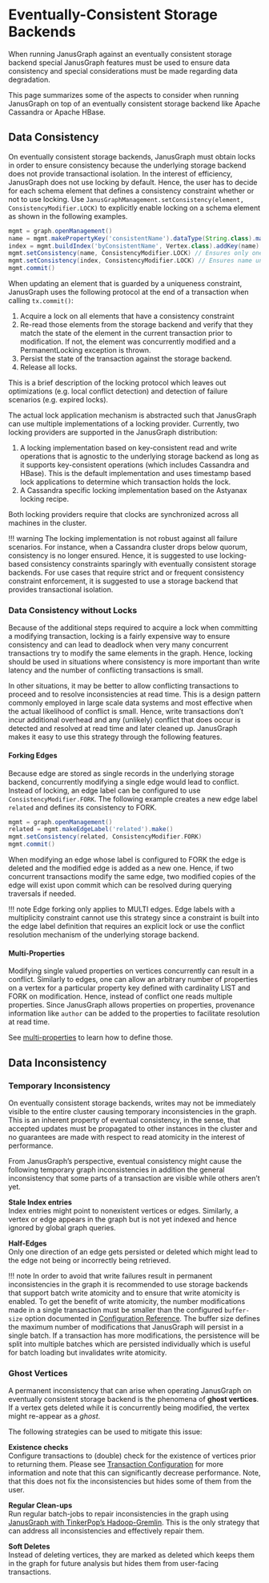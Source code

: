 # Eventually-Consistent Storage Backends

When running JanusGraph against an eventually consistent storage backend
special JanusGraph features must be used to ensure data consistency and
special considerations must be made regarding data degradation.

This page summarizes some of the aspects to consider when running
JanusGraph on top of an eventually consistent storage backend like
Apache Cassandra or Apache HBase.

## Data Consistency

On eventually consistent storage backends, JanusGraph must obtain locks
in order to ensure consistency because the underlying storage backend
does not provide transactional isolation. In the interest of efficiency,
JanusGraph does not use locking by default. Hence, the user has to
decide for each schema element that defines a consistency constraint
whether or not to use locking. Use `JanusGraphManagement.setConsistency(element, ConsistencyModifier.LOCK)`
to explicitly enable locking on a schema element as shown in the
following examples.
```groovy
mgmt = graph.openManagement()
name = mgmt.makePropertyKey('consistentName').dataType(String.class).make()
index = mgmt.buildIndex('byConsistentName', Vertex.class).addKey(name).unique().buildCompositeIndex()
mgmt.setConsistency(name, ConsistencyModifier.LOCK) // Ensures only one name per vertex
mgmt.setConsistency(index, ConsistencyModifier.LOCK) // Ensures name uniqueness in the graph
mgmt.commit()
```

When updating an element that is guarded by a uniqueness constraint,
JanusGraph uses the following protocol at the end of a transaction when
calling `tx.commit()`:

1.  Acquire a lock on all elements that have a consistency constraint
2.  Re-read those elements from the storage backend and verify that they
    match the state of the element in the current transaction prior to
    modification. If not, the element was concurrently modified and a
    PermanentLocking exception is thrown.
3.  Persist the state of the transaction against the storage backend.
4.  Release all locks.

This is a brief description of the locking protocol which leaves out
optimizations (e.g. local conflict detection) and detection of failure
scenarios (e.g. expired locks).

The actual lock application mechanism is abstracted such that JanusGraph
can use multiple implementations of a locking provider. Currently, two
locking providers are supported in the JanusGraph distribution:

1.  A locking implementation based on key-consistent read and write
    operations that is agnostic to the underlying storage backend as
    long as it supports key-consistent operations (which includes
    Cassandra and HBase). This is the default implementation and uses
    timestamp based lock applications to determine which transaction
    holds the lock.
2.  A Cassandra specific locking implementation based on the Astyanax
    locking recipe.

Both locking providers require that clocks are synchronized across all
machines in the cluster.

!!! warning
    The locking implementation is not robust against all failure
    scenarios. For instance, when a Cassandra cluster drops below quorum,
    consistency is no longer ensured. Hence, it is suggested to use
    locking-based consistency constraints sparingly with eventually
    consistent storage backends. For use cases that require strict and or
    frequent consistency constraint enforcement, it is suggested to use a
    storage backend that provides transactional isolation.

### Data Consistency without Locks

Because of the additional steps required to acquire a lock when
committing a modifying transaction, locking is a fairly expensive way to
ensure consistency and can lead to deadlock when very many concurrent
transactions try to modify the same elements in the graph. Hence,
locking should be used in situations where consistency is more important
than write latency and the number of conflicting transactions is small.

In other situations, it may be better to allow conflicting transactions
to proceed and to resolve inconsistencies at read time. This is a design
pattern commonly employed in large scale data systems and most effective
when the actual likelihood of conflict is small. Hence, write
transactions don’t incur additional overhead and any (unlikely) conflict
that does occur is detected and resolved at read time and later cleaned
up. JanusGraph makes it easy to use this strategy through the following
features.

#### Forking Edges

Because edge are stored as single records in the underlying storage
backend, concurrently modifying a single edge would lead to conflict.
Instead of locking, an edge label can be configured to use
`ConsistencyModifier.FORK`. The following example creates a new edge
label `related` and defines its consistency to FORK.

```groovy
mgmt = graph.openManagement()
related = mgmt.makeEdgeLabel('related').make()
mgmt.setConsistency(related, ConsistencyModifier.FORK)
mgmt.commit()
```

When modifying an edge whose label is configured to FORK the edge is
deleted and the modified edge is added as a new one. Hence, if two
concurrent transactions modify the same edge, two modified copies of the
edge will exist upon commit which can be resolved during querying
traversals if needed.

!!! note
    Edge forking only applies to MULTI edges. Edge labels with a
    multiplicity constraint cannot use this strategy since a constraint is
    built into the edge label definition that requires an explicit lock or
    use the conflict resolution mechanism of the underlying storage
    backend.

#### Multi-Properties

Modifying single valued properties on vertices concurrently can result
in a conflict. Similarly to edges, one can allow an arbitrary number of
properties on a vertex for a particular property key defined with
cardinality LIST and FORK on modification. Hence, instead of conflict
one reads multiple properties. Since JanusGraph allows properties on
properties, provenance information like `author` can be added to the
properties to facilitate resolution at read time.

See [multi-properties](../schema/index.md#property-key-cardinality) to learn how to define
those.

## Data Inconsistency

### Temporary Inconsistency

On eventually consistent storage backends, writes may not be immediately
visible to the entire cluster causing temporary inconsistencies in the
graph. This is an inherent property of eventual consistency, in the
sense, that accepted updates must be propagated to other instances in
the cluster and no guarantees are made with respect to read atomicity in
the interest of performance.

From JanusGraph’s perspective, eventual consistency might cause the
following temporary graph inconsistencies in addition the general
inconsistency that some parts of a transaction are visible while others
aren’t yet.

**Stale Index entries**  
Index entries might point to nonexistent vertices or edges. Similarly, a
vertex or edge appears in the graph but is not yet indexed and hence
ignored by global graph queries.

**Half-Edges**  
Only one direction of an edge gets persisted or deleted which might lead
to the edge not being or incorrectly being retrieved.

!!! note
    In order to avoid that write failures result in permanent
    inconsistencies in the graph it is recommended to use storage backends
    that support batch write atomicity and to ensure that write atomicity
    is enabled. To get the benefit of write atomicity, the number
    modifications made in a single transaction must be smaller than the
    configured `buffer-size` option documented in [Configuration Reference](../configs/configuration-reference.md). The
    buffer size defines the maximum number of modifications that
    JanusGraph will persist in a single batch. If a transaction has more
    modifications, the persistence will be split into multiple batches
    which are persisted individually which is useful for batch loading but
    invalidates write atomicity.

### Ghost Vertices

A permanent inconsistency that can arise when operating JanusGraph on
eventually consistent storage backend is the phenomena of **ghost
vertices**. If a vertex gets deleted while it is concurrently being
modified, the vertex might re-appear as a *ghost*.

The following strategies can be used to mitigate this issue:

**Existence checks**  
Configure transactions to (double) check for the existence of vertices
prior to returning them. Please see [Transaction Configuration](../interactions/transactions.md#transaction-configuration) for more
information and note that this can significantly decrease performance.
Note, that this does not fix the inconsistencies but hides some of them
from the user.

**Regular Clean-ups**  
Run regular batch-jobs to repair inconsistencies in the graph using
[JanusGraph with TinkerPop’s Hadoop-Gremlin](hadoop.md). 
This is the only strategy that can address all
inconsistencies and effectively repair them.

**Soft Deletes**  
Instead of deleting vertices, they are marked as deleted which keeps
them in the graph for future analysis but hides them from user-facing
transactions.
